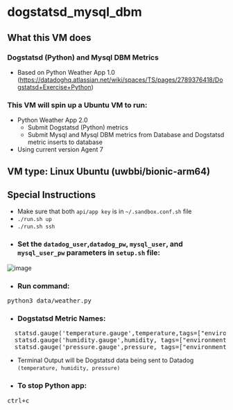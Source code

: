 # dogstatsd_mysql_dbm

## What this VM does
### <h3>Dogstatsd (Python) and Mysql DBM Metrics</h3>
- Based on Python Weather App 1.0
(https://datadoghq.atlassian.net/wiki/spaces/TS/pages/2789376418/Dogstatsd+Exercise+Python)<p></p>


### This VM will spin up a Ubuntu VM to run:
- Python Weather App 2.0 
  - Submit Dogstatsd (Python) metrics
  - Submit Mysql and Mysql DBM metrics from Database and Dogstatsd metric inserts to database
- Using current version Agent 7

## VM type: Linux Ubuntu (uwbbi/bionic-arm64)

## Special Instructions

- Make sure that both `api/app key` is in `~/.sandbox.conf.sh` file
- `./run.sh up`
- `./run.sh ssh`
- ### Set the `datadog_user`,`datadog_pw`, `mysql_user`, and `mysql_user_pw` parameters in `setup.sh` file:

![image](https://github.com/Dog-Gone-Earl/Made_Sandboxes/assets/107069502/ec0196ad-d947-4fe7-8df6-fd544acad9b2)

- ### Run command:
<pre>python3 data/weather.py</pre>
- <h3>Dogstatsd Metric Names:</h3>
<pre>
  statsd.gauge('temperature.gauge',temperature,tags=["environment:dev"])  #temperature.gauge
  statsd.gauge('humidity.gauge',humidity, tags=["environment:dev"])       #humidity.gauge
  statsd.gauge('pressure.gauge',pressure, tags=["environment:dev"])       #pressure.gauge</pre>
- Terminal Output will be Dogstatsd data being sent to Datadog `(temperature, humidity, pressure)`
- ### To stop Python app:
<pre>ctrl+c</pre>
